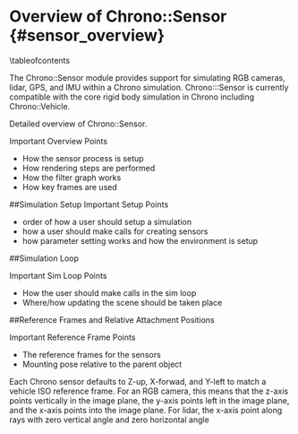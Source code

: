 Overview of Chrono::Sensor {#sensor_overview}
=================================

\tableofcontents


The Chrono::Sensor module provides support for simulating RGB cameras, lidar, GPS, and IMU within a Chrono simulation. Chrono:::Sensor is currently compatible with the core rigid body simulation in Chrono including Chrono::Vehicle.



Detailed overview of Chrono::Sensor.

Important Overview Points
 - How the sensor process is setup
 - How rendering steps are performed
 - How the filter graph works
 - How key frames are used

##Simulation Setup
Important Setup Points
  - order of how a user should setup a simulation
  - how a user should make calls for creating sensors
  - how parameter setting works and how the environment is setup

##Simulation Loop


Important Sim Loop Points
 - How the user should make calls in the sim loop
 - Where/how updating the scene should be taken place

##Reference Frames and Relative Attachment Positions

Important Reference Frame Points
 - The reference frames for the sensors
 - Mounting pose relative to the parent object

Each Chrono sensor defaults to Z-up, X-forwad, and Y-left to match a vehicle ISO reference frame. For an RGB camera, this means that the z-axis points vertically in the image plane, the y-axis points left in the image plane, and the x-axis points into the image plane. For lidar, the x-axis point along rays with zero vertical angle and zero horizontal angle
